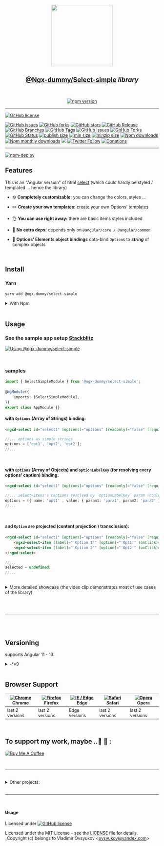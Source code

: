 <center>
  <a href="https://www.npmjs.com/package/@ngx-dummy/select-simple" target="_blank">
    <p align="center">
      <img src="https://avatars3.githubusercontent.com/u/62136587?s=400&u=4580be0183d1496d982253d3a0d803de82465626&v=4" width="200" height="200" />
    </p>
  </a>
  <h2 align="center"><b style="color: teal;"><a href="https://www.npmjs.com/package/@ngx-dummy/select-simple" target="_blank">@Ngx-dummy/Select-simple</a></b> <i>library</i></h2>

<br />

[![npm version](https://flat.badgen.net/npm/v/@ngx-dummy/select-simple?scale=1.5&color=f11&labelColor=F62&label=latest%20version&icon=npm)](https://www.npmjs.com/package/@ngx-dummy/select-simple)

</center>

---


[![GitHub license](https://img.shields.io/github/license/ngx-dummy/select-simple?style=flat-square)](https://github.com/ngx-dummy/select-simple/blob/main/LICENSE)


[![GitHub issues](https://img.shields.io/github/issues/ngx-dummy/select-simple?style=flat-square)](https://github.com/ngx-dummy/select-simple/issues)
[![GitHub forks](https://img.shields.io/github/forks/ngx-dummy/select-simple?style=flat-square)](https://github.com/ngx-dummy/select-simple/network)
[![GitHub stars](https://img.shields.io/github/stars/ngx-dummy/select-simple?style=flat-square)](https://github.com/ngx-dummy/select-simple/stargazers)
[![GitHub Release](https://flat.badgen.net/github/release/ngx-dummy/select-simple)](https://github.com/ngx-dummy/select-simple/releases)
[![GitHub Branches](https://flat.badgen.net/github/branches/ngx-dummy/select-simple)](https://github.com/ngx-dummy/select-simple/branches)
[![GitHub Tags](https://flat.badgen.net/github/tags/ngx-dummy/select-simple)](https://github.com/ngx-dummy/select-simple/tags)
[![GitHub Issues](https://flat.badgen.net/github/issues/ngx-dummy/select-simple)](https://github.com/ngx-dummy/select-simple/issues)
[![GitHub Forks](https://flat.badgen.net/github/forks/ngx-dummy/select-simple)](https://github.com/ngx-dummy/select-simple/network/members)
[![GitHub Status](https://flat.badgen.net/github/status/ngx-dummy/select-simple)](https://github.com/ngx-dummy/select-simple/network/members)
[![publish size](https://flat.badgen.net/packagephobia/publish/@ngx-dummy/select-simple)](https://bundlephobia.com/package/@ngx-dummy/select-simple)
[![min size](https://flat.badgen.net/bundlephobia/min/@ngx-dummy/select-simple)](https://bundlephobia.com/package/@ngx-dummy/select-simple)
[![minzip size](https://flat.badgen.net/bundlephobia/minzip/@ngx-dummy/select-simple)](https://bundlephobia.com/package/@ngx-dummy/select-simple)
[![Npm downloads](https://flat.badgen.net/npm/dt/@ngx-dummy/select-simple)](https://www.npmjs.com/package/@ngx-dummy/select-simple)
[![Npm monthly downloads](https://flat.badgen.net/npm/dm/@ngx-dummy/select-simple)](https://www.npmjs.com/package/@ngx-dummy/select-simple)
[![](https://data.jsdelivr.com/v1/package/npm/@ngx-dummy/select-simple/badge?style=flat-square)](https://www.jsdelivr.com/package/npm/@ngx-dummy/select-simple)
[![Twitter Follow](https://img.shields.io/twitter/follow/OvsyukovV.svg?style=flat-square&logo=twitter)](https://twitter.com/OvsyukovV)
[![Donations](https://img.shields.io/badge/Donate-PayPal-green.svg?style=flat-square)](https://paypal.me/ovsyukov)

---

[![npm-deploy](https://github.com/ngx-dummy/select-simple/actions/workflows/npm-deploy.yml/badge.svg?style=flat)](https://github.com/ngx-dummy/select-simple/actions/workflows/npm-deploy.yml)


## Features

This is an "Angular version" of html [select](https://developer.mozilla.org/en-US/docs/Web/HTML/Element/select)  (which could hardly be styled / templated ... hence the library)

- :gear: **Completely customizable:** you can change the colors, styles ...

- :pencil2: **Create your own templates:** create your own Options' templates

- :ok_hand: **You can use right away:** there are basic items styles included

- :rocket: **No extra deps:** depends only on `@angular/core / @angular/common`

- :satellite: **Options' Elements object bindings** data-bind `Option`s to **_string_** of complex objects


<br/>

## Install

### Yarn

```bash
yarn add @ngx-dummy/select-simple
```

<details closed>
<summary>With Npm</summary>

```bash
npm install -save @ngx-dummy/select-simple@0.0.5-v9
```

</details>

<br/>

## Usage

### See the sample app setup [Stackblitz](https://stackblitz.com/edit/ngx-dummyselect-simple-tester?file=src/app/app.component.html)

[![Using @ngx-dummy/select-simple](https://user-images.githubusercontent.com/969302/140906480-cc2b597d-7ac2-4c12-b752-61b8ba1c704b.png)](https://stackblitz.com/edit/ngx-dummyselect-simple-tester?file=src/app/app.component.html)

<br />

### samples

```ts
import { SelectSimpleModule } from '@ngx-dummy/select-simple';

@NgModule({
	imports: [SelectSimpleModule],
})
export class AppModule {}
```

#### with `Options` (Array of Strings) binding:

```html
<ngxd-select id="select1" [options]="options" [readonly]="false" [required]="true" [resetBtn]="true" formControlName="selector" placeholder="Select a City"></ngxd-select>
```

```ts
//... options as simple strings
options = ['opt1', 'opt2', 'opt2'];
//...
```

<br />

#### with `Options` (Array of Objects) and `optionLabelKey` (for resolving every options' caption) binding:

```html
<ngxd-select id="select1" [options]="options" [readonly]="false" [required]="true" [resetBtn]="true" formControlName="selector" placeholder="Select a City" optionLabelKey="name"></ngxd-select>
```

```ts
//... Select-items's Captions resolved by `optionLabelKey` param (could be simple name of property key or, in case of nested property, dot-separated, ie, `value.para1` )
options = [{ name: 'opt1' , value: { param1: 'para1', param2: 'para2' } }, { name: 'opt2' , value: { param1: 'para1', param2: 'para2' } },];
//...
```

<br />

#### and `Option` are projected (content projection \ transclusion):

```html
<ngxd-select id="select1" [options]="options" [readonly]="false" [required]="true" [resetBtn]="true" formControlName="selector" placeholder="Select a City" optionLabelKey="name">
	<ngxd-select-item [label]="'Option 1'" [option]="'Opt1'" (onClick)="selected = $event"></ngxd-select-item>
	<ngxd-select-item [label]="'Option 2'" [option]="'Opt2'" (onClick)="selected = $event"></ngxd-select-item>
</ngxd-select>
```

```ts
//...
selected = undefined;
//...
```

<br />

<details>
<summary>More detailed showcase (the video clip demonstrates most of use cases of the library)</summary>

<center>

[![Using @ngx-dummy/select-simple](https://raw.githubusercontent.com/ngx-dummy/select-simple/v9/docs/Select-simple-usage.png)](https://vimeo.com/579375725/749b80e96c)

</center>

</details>

<br/>

<br />
<br />

---

<br />
<br />

## Versioning

supports Angular 11 - 13.

 <details>
 <summary>-*v9</summary>
`@ngx-dummy/select-simple` versioned `*-v9` supports Angular 9 - 11.
 </details>

<br />

## Browser Support

| [<img src="https://raw.githubusercontent.com/alrra/browser-logos/master/src/chrome/chrome_48x48.png" alt="Chrome" width="24px" height="24px" />](http://godban.github.io/browsers-support-badges/)</br>Chrome | [<img src="https://raw.githubusercontent.com/alrra/browser-logos/master/src/firefox/firefox_48x48.png" alt="Firefox" width="24px" height="24px" />](http://godban.github.io/browsers-support-badges/)</br>Firefox | [<img src="https://raw.githubusercontent.com/alrra/browser-logos/master/src/edge/edge_48x48.png" alt="IE / Edge" width="24px" height="24px" />](http://godban.github.io/browsers-support-badges/)</br>Edge | [<img src="https://raw.githubusercontent.com/alrra/browser-logos/master/src/safari/safari_48x48.png" alt="Safari" width="24px" height="24px" />](http://godban.github.io/browsers-support-badges/)</br>Safari | [<img src="https://raw.githubusercontent.com/alrra/browser-logos/master/src/opera/opera_48x48.png" alt="Opera" width="24px" height="24px" />](http://godban.github.io/browsers-support-badges/)</br>Opera |
| ------------------------------------------------------------------------------------------------------------------------------------------------------------------------------------------------------------- | ----------------------------------------------------------------------------------------------------------------------------------------------------------------------------------------------------------------- | ---------------------------------------------------------------------------------------------------------------------------------------------------------------------------------------------------------- | ------------------------------------------------------------------------------------------------------------------------------------------------------------------------------------------------------------- | --------------------------------------------------------------------------------------------------------------------------------------------------------------------------------------------------------- |
| last 2 versions                                                                                                                                                                                               | last 2 versions                                                                                                                                                                                                   | Edge versions                                                                                                                                                                                              | last 2 versions                                                                                                                                                                                               | last 2 versions                                                                                                                                                                                           |

<br />

## To support my work, maybe ..👏 🍭 :

<a href="https://www.buymeacoffee.com/vovan_super" target="_blank"><img src="https://cdn.buymeacoffee.com/buttons/default-green.png" alt="Buy Me A Coffee" height="40" width="140" style="border-radius: 5px;"></a>

<br/>

---

<br/>

<details closed>
<summary>Other projects:</summary>

|     Name      |                    URL                     |
| :-----------: | :----------------------------------------: |
| **Accordion Simple** | *https://www.npmjs.com/package/@ngx-dummy/accordion-simple* |

</details>

<br/>

---

<br />

#### Usage

Licensed under
[![GitHub license](https://img.shields.io/github/license/ngx-dummy/select-simple)](https://github.com/ngx-dummy/select-simple/blob/main/LICENSE)

Licensed under the MIT License - see the [LICENSE](LICENSE) file for details.
\_Copyright (c) belongs to Vladimir Ovsyukov <<ovsyukov@yandex.com>>
